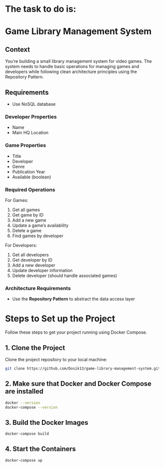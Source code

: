# The task to do is:

# Game Library  Management System

## Context

You're building a small library management system for video games. The system needs to handle basic operations for managing games and developers while following clean architecture principles using the Repository Pattern.

## Requirements

- Use NoSQL database

### Developer Properties

- Name
- Main HQ Location

### Game Properties

- Title
- Developer
- Genre
- Publication Year
- Available (boolean)

### Required Operations

For Games:

1. Get all games
2. Get game by ID
3. Add a new game
4. Update a game’s availability
5. Delete a game
6. Find games by developer

For Developers:

1. Get all developers
2. Get developer by ID
3. Add a new developer
4. Update developer information
5. Delete developer (should handle associated games)

### Architecture Requirements

- Use the **Repository Pattern** to abstract the data access layer


# Steps to Set up the Project

Follow these steps to get your project running using Docker Compose.

## 1. Clone the Project

Clone the project repository to your local machine:

```bash
git clone https://github.com/Dosik13/game-library-management-system.git
```

## 2. Make sure that Docker and Docker Compose are installed

```bash
docker --version
docker-compose --version
```

## 3. Build the Docker Images

```bash
docker-compose build
```

## 4. Start the Containers

```bash
docker-compose up
```
